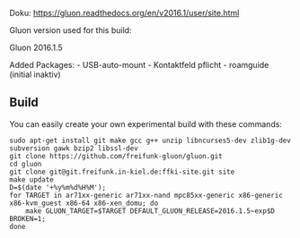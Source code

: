 Doku: https://gluon.readthedocs.org/en/v2016.1/user/site.html

Gluon version used for this build:

Gluon 2016.1.5

Added Packages:
	- USB-auto-mount
	- Kontaktfeld pflicht
	- roamguide (initial inaktiv)

Build
-----
You can easily create your own experimental build with these commands:

    sudo apt-get install git make gcc g++ unzip libncurses5-dev zlib1g-dev subversion gawk bzip2 libssl-dev
    git clone https://github.com/freifunk-gluon/gluon.git
    cd gluon
    git clone git@git.freifunk.in-kiel.de:ffki-site.git site
    make update
    D=$(date '+%y%m%d%H%M');
    for TARGET in ar71xx-generic ar71xx-nand mpc85xx-generic x86-generic x86-kvm_guest x86-64 x86-xen_domu; do
    	make GLUON_TARGET=$TARGET DEFAULT_GLUON_RELEASE=2016.1.5~exp$D BROKEN=1;
    done



